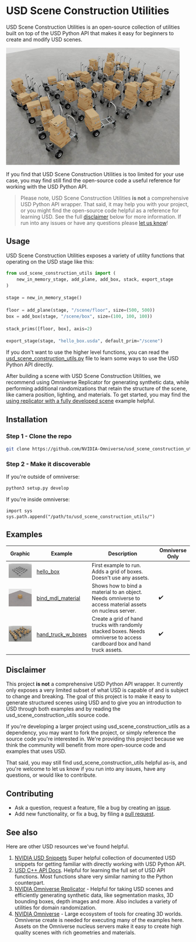 # USD Scene Construction Utilities

USD Scene Construction Utilities is an open-source collection of utilities
built on top of the USD Python API that makes it easy for beginners to create 
and modify USD scenes.

<img src="examples/hand_truck_w_boxes/landing_graphic.jpg" height="320"/>

If you find that USD Scene Construction Utilities is too limited for your use case, you may find still 
find the open-source code a useful reference for working with the USD 
Python API.

> Please note, USD Scene Construction Utilities **is not** a comprehensive USD Python API wrapper.  That
> said, it may help you with your project, or you might find the open-source code helpful
> as a reference for learning USD.  See the full [disclaimer](#disclaimer) 
> below for more information.  If run into any issues or have any questions please [let us know](../..//issues)!

## Usage

USD Scene Construction Utilities exposes a variety of utility functions that operating on the USD stage
like this:

```python
from usd_scene_construction_utils import (
    new_in_memory_stage, add_plane, add_box, stack, export_stage
)

stage = new_in_memory_stage()

floor = add_plane(stage, "/scene/floor", size=(500, 500))
box = add_box(stage, "/scene/box", size=(100, 100, 100))

stack_prims([floor, box], axis=2)

export_stage(stage, "hello_box.usda", default_prim="/scene")
```

If you don't want to use the higher level functions, you can read the [usd_scene_construction_utils.py](usd_scene_construction_utils.py)
file to learn some ways to use the USD Python API directly.

After building a scene with USD Scene Construction Utilities, we recommend using Omniverse Replicator
for generating synthetic data, while performing additional randomizations that
retain the structure of the scene, like camera position, lighting, and materials.
To get started, you may find the [using replicator with a fully developed scene](https://docs.omniverse.nvidia.com/prod_extensions/prod_extensions/ext_replicator/apis_with_fully_developed_scene.html)
example helpful. 

## Installation

### Step 1 - Clone the repo

```bash
git clone https://github.com/NVIDIA-Omniverse/usd_scene_construction_utils
```

### Step 2 - Make it discoverable

If you're outside of omniverse:

```bash
python3 setup.py develop
```

If you're inside omniverse:

```python3
import sys
sys.path.append("/path/to/usd_scene_construction_utils/")
```


## Examples

| Graphic | Example | Description | Omniverse Only |
|---|---|---|---|
| <img src="examples/hello_box/landing_graphic.jpg" width="128"/> | [hello_box](examples/hello_box/) | First example to run.  Adds a grid of boxes. Doesn't use any assets. | |
| <img src="examples/bind_mdl_material/landing_graphic.jpg" width="128"/> | [bind_mdl_material](examples/bind_mdl_material/) | Shows how to bind a material to an object. Needs omniverse to access material assets on nucleus server. | :heavy_check_mark: |
| <img src="examples/hand_truck_w_boxes/landing_graphic.jpg" width="128"/>| [hand_truck_w_boxes](examples/hand_truck_w_boxes/) | Create a grid of hand trucks with randomly stacked boxes.  Needs omniverse to access cardboard box and hand truck assets.  | :heavy_check_mark: |


## Disclaimer

This project **is not** a comprehensive USD Python API wrapper.  It currently only exposes
a very limited subset of what USD is capable of and is subject
to change and breaking.  The goal of this project is to make it easy to generate
structured scenes using USD and to give you an introduction to USD through
both examples and by reading the usd_scene_construction_utils source code.  

If you're developing a larger project using usd_scene_construction_utils as a dependency, you may
want to fork the project, or simply reference the source code you're interested in.  We're providing this project because we think the community will
benefit from more open-source code and examples that uses USD. 

That said, you may still find usd_scene_construction_utils helpful as-is, and you're welcome to let
us know if you run into any issues, have any questions, or would like to contribute.

## Contributing

- Ask a question, request a feature, file a bug by creating an [issue](#).  
- Add new functionality, or fix a bug, by filing a [pull request](#).

## See also

Here are other USD resources we've found helpful.

1. [NVIDIA USD Snippets](https://docs.omniverse.nvidia.com/prod_usd/prod_kit/programmer_ref/usd.html) Super helpful collection of documented USD snippets for getting familiar with directly working with USD Python API.  
2. [USD C++ API Docs](https://openusd.org/release/api/index.html). Helpful for learning the full set of USD API functions.  Most functions share very similar naming to the Python counterpart.
3. [NVIDIA Omniverse Replicator](https://docs.omniverse.nvidia.com/prod_extensions/prod_extensions/ext_replicator.html) - Helpful for taking USD scenes and efficiently generating synthetic data, like segmentation masks, 3D bounding boxes, depth images and more.  Also
includes a variety of utilities for domain randomization.  
4. [NVIDIA Omniverse](https://www.nvidia.com/en-us/omniverse/) - Large ecosystem of
tools for creating 3D worlds.  Omniverse create is needed for executing many of the
examples here.  Assets on the Omniverse nucleus servers make it easy to create
high quality scenes with rich geometries and materials.